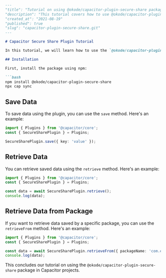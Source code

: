 ```markdown
---
"title": "Tutorial on using @okode/capacitor-plugin-secure-share package"
"description": "This tutorial covers how to use @okode/capacitor-plugin-secure-share package in your Capacitor project."
"created_at": "2021-08-19"
"published": true
"slug": "capacitor-plugin-secure-share.git"
---

# Capacitor Secure Share Plugin Tutorial

In this tutorial, we will learn how to use the `@okode/capacitor-plugin-secure-share` package in a Capacitor project.

## Installation

First, install the package using npm:

```bash
npm install @okode/capacitor-plugin-secure-share
npx cap sync
```

## Save Data

To save data using the plugin, you can use the `save` method. Here's an example:

```typescript
import { Plugins } from '@capacitor/core';
const { SecureSharePlugin } = Plugins;

SecureSharePlugin.save({ key: 'value' });
```

## Retrieve Data

You can retrieve saved data using the `retrieve` method. Here's an example:

```typescript
import { Plugins } from '@capacitor/core';
const { SecureSharePlugin } = Plugins;

const data = await SecureSharePlugin.retrieve();
console.log(data);
```

## Retrieve Data from Package

If you want to retrieve data saved by a specific package, you can use the `retrieveFrom` method. Here's an example:

```typescript
import { Plugins } from '@capacitor/core';
const { SecureSharePlugin } = Plugins;

const data = await SecureSharePlugin.retrieveFrom({ packageName: 'com.example.package' });
console.log(data);
```

This concludes our tutorial on using the `@okode/capacitor-plugin-secure-share` package in Capacitor projects.
```